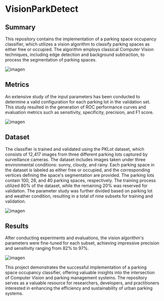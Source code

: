 # VisionParkDetect
## Summary
This repository contains the implementation of a parking space occupancy classifier, which utilizes a vision algorithm to classify parking spaces as either free or occupied. The algorithm employs classical Computer Vision techniques, including edge detection and background subtraction, to process the segmentation of parking spaces.

![imagen](https://github.com/VisionPark/VisionParkDetect/assets/19890871/1a21c378-22b3-4b43-ba82-493e42fc8d39)


## Metrics
An extensive study of the input parameters has been conducted to determine a valid configuration for each parking lot in the validation set. This study resulted in the generation of ROC performance curves and evaluation metrics such as sensitivity, specificity, precision, and F1 score.

![imagen](https://github.com/VisionPark/VisionParkDetect/assets/19890871/aa4e8727-742c-43b0-b7b4-e6ebc3beefe2)


## Dataset
The classifier is trained and validated using the PKLot dataset, which consists of 12,417 images from three different parking lots captured by surveillance cameras. The dataset includes images taken under three environmental conditions: sunny, cloudy, and rainy. Each parking space in the dataset is labeled as either free or occupied, and the corresponding vertices defining the space's segmentation are provided. The parking lots contain 100, 28, and 40 parking spaces, respectively.
The training process utilized 80% of the dataset, while the remaining 20% was reserved for validation. The parameter study was further divided based on parking lot and weather condition, resulting in a total of nine subsets for training and validation.

![imagen](https://github.com/VisionPark/VisionParkDetect/assets/19890871/d7153dbc-7285-456e-b4c2-50d964921fd9)


## Results
After conducting experiments and evaluations, the vision algorithm's parameters were fine-tuned for each subset, achieving impressive precision and sensitivity ranging from 82% to 97%.

![imagen](https://github.com/VisionPark/VisionParkDetect/assets/19890871/50726e73-bbdc-43dd-86bb-55efa152ee1c)


This project demonstrates the successful implementation of a parking space occupancy classifier, offering valuable insights into the intersection of Computer Vision and parking management systems. The repository serves as a valuable resource for researchers, developers, and practitioners interested in enhancing the efficiency and sustainability of urban parking systems.
